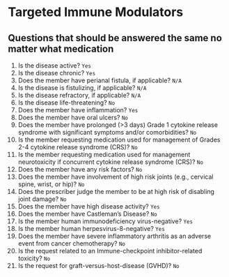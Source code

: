 # Targeted Immune Modulators
## Questions that should be answered the same no matter what medication
1. Is the disease active?
    `Yes`
2. Is the disease chronic?
    `Yes`
3. Does the member have perianal fistula, if applicable?
    `N/A`
4. Is the disease is fistulizing, if applicable?
    `N/A`
5. Is the disease refractory, if applicable?
    `N/A`
6. Is the disease life-threatening?
    `No`
7.  Does the member have inflammation?
    `Yes`
8.  Does the member have oral ulcers?
    `No`
9.  Does the member have prolonged (>3 days) Grade 1 cytokine release syndrome with significant symptoms and/or comorbidities? 
    `No`
10.  Is the member requesting medication used for management of Grades 2-4 cytokine release syndrome (CRS)?
    `No`
11.  Is the member requesting medication used for management neurotoxicity if concurrent cytokine release syndrome (CRS)?
    `No`
12.  Does the member have any risk factors?
    `No`
13.  Does the member have involvement of high risk joints (e.g., cervical spine, wrist, or hip)? 
    `No`
14.  Does the prescriber judge the member to be at high risk of disabling joint damage?
    `No`
15.  Does the member have high disease activity?
    `Yes`
15.  Does the member have Castleman’s Disease? 
    `No`
16.  Is the member human immunodeficiency virus-negative?
    `Yes`
16.  Is the member human herpesvirus-8-negative?
    `Yes`
16.  Does the member have severe inflammatory arthritis as an adverse event from cancer chemotherapy?
    `No`
16.  Is the request related to an Immune-checkpoint inhibitor-related toxicity?
    `No`
16.  Is the request for graft-versus-host-disease (GVHD)?
    `No`